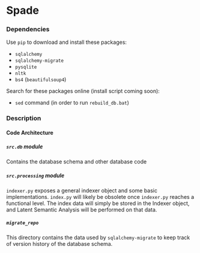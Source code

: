 # Spade

### Dependencies
Use `pip` to download and install these packages:
* `sqlalchemy`
* `sqlalchemy-migrate`
* `pysqlite`
* `nltk`
* `bs4` (`beautifulsoup4`)

Search for these packages online (install script coming soon):
* `sed` command (in order to run `rebuild_db.bat`)

### Description

#### Code Architecture
##### `src.db` module

Contains the database schema and other database code

##### `src.processing` module

`indexer.py` exposes a general indexer object and some basic implementations.
`index.py` will likely be obsolete once `indexer.py` reaches a functional level. The index data will simply be stored in the Indexer object, and Latent Semantic Analysis will be performed on that data.

##### `migrate_repo`

This directory contains the data used by `sqlalchemy-migrate` to keep track of version history of the database schema.